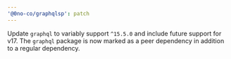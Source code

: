 ```yaml
---
'@0no-co/graphqlsp': patch
---
```


Update `graphql` to variably support `^15.5.0` and include future support for v17. The `graphql` package is now marked as a peer dependency in addition to a regular dependency.

